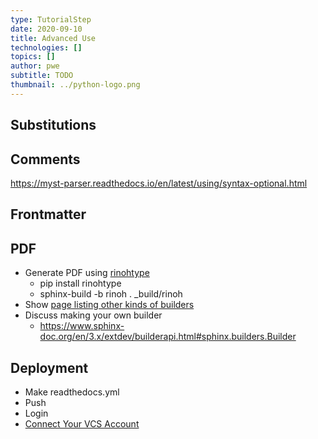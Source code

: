 ```yaml
---
type: TutorialStep
date: 2020-09-10
title: Advanced Use
technologies: []
topics: []
author: pwe
subtitle: TODO
thumbnail: ../python-logo.png
---
```


## Substitutions

## Comments
https://myst-parser.readthedocs.io/en/latest/using/syntax-optional.html

## Frontmatter

## PDF
- Generate PDF using [rinohtype](https://github.com/brechtm/rinohtype)
    - pip install rinohtype
    - sphinx-build -b rinoh . _build/rinoh
- Show [page listing other kinds of builders](https://www.sphinx-doc.org/en/3.x/usage/builders/index.html)
- Discuss making your own builder
    - https://www.sphinx-doc.org/en/3.x/extdev/builderapi.html#sphinx.builders.Builder


## Deployment
- Make readthedocs.yml
- Push
- Login
- [Connect Your VCS Account](https://docs.readthedocs.io/en/stable/connected-accounts.html)

